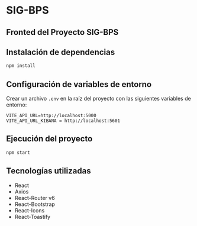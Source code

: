 # SIG-BPS

## Fronted del Proyecto SIG-BPS  

## Instalación de dependencias  
```bash
npm install
```  

## Configuración de variables de entorno  
Crear un archivo `.env` en la raíz del proyecto con las siguientes variables de entorno:  
```env  
VITE_API_URL=http://localhost:5000  
VITE_API_URL_KIBANA = http://localhost:5601
```  

## Ejecución del proyecto  
```bash  
npm start
```  

## Tecnologías utilizadas  
- React  
- Axios  
- React-Router v6  
- React-Bootstrap  
- React-Icons  
- React-Toastify  
